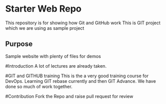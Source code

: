 # Starter Web Repo

This repository is for showing how Git and GitHub work
This is GIT project which we are using as sample project

## Purpose

Sample website with plenty of files for demos

#Introduction
A lot of lectures are already taken.

#GIT and GITHUB training
This is the a very good training course for DevOps.
Learning GIT rebase currently and then GIT Advance. We have done so  much of work together.

#Contribution
Fork the Repo and raise pull request for review
